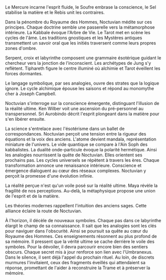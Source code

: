 Le Mercure incarne l'esprit fluide, le Soufre embrase la conscience, le Sel stabilise la matière et le Rebis unit les contraires.

Dans la pénombre du Royaume des Hommes, Noctuvian médite sur ces principes.
Chaque doctrine semble une passerelle vers la métamorphose intérieure.
La Kabbale évoque l'Arbre de Vie.
Le Tarot met en scène les cycles de l'âme.
Les traditions gnostiques et les Mystères antiques transmettent un savoir oral que les initiés traversent comme leurs propres zones d'ombre.

Serpent, croix et labyrinthe composent une grammaire ésotérique guidant le chercheur vers la jonction de l'inconscient.
Les archétypes de Jung s'y reflètent.
Tiphareth figure le centre illuminé où alchimie et Tarot éveillent les forces dormantes.

Le langage symbolique, par ses analogies, ouvre des strates que la logique ignore.
Le cycle alchimique épouse les saisons et répond au monomythe cher à Joseph Campbell.

Noctuvian s'interroge sur la conscience émergente, distinguant l'illusion de la réalité ultime.
Ken Wilber voit une ascension du pré-personnel au transpersonnel.
Sri Aurobindo décrit l'esprit plongeant dans la matière pour s'en libérer ensuite.

La science s'entrelace avec l'ésotérisme dans un ballet de correspondances.
Noctuvian perçoit une tension entre la rigueur des équations et la voix des anciens.
L'atome devient mandala, représentation miniature de l'univers.
Le vide quantique se compare à l'Ain Soph des kabbalistes.
La dualité onde-particule évoque la polarité hermétique.
Ainsi les analogies nourrissent la quête de Noctuvian.
Elles orientent ses prochains pas.
Les cycles universels se répètent à travers les ères.
Chaque transformation annonce une renaissance intérieure.
Conscience et émergence dialoguent au cœur des réseaux complexes.
Noctuvian y perçoit la promesse d'une évolution infinie.

La réalité perçue n'est qu'un voile posé sur la réalité ultime.
Maya révèle la fragilité de nos perceptions.
Au-delà, la métaphysique propose une union de l'esprit et de la matière.

Les théories modernes rappellent l'intuition des anciens sages.
Cette alliance éclaire la route de Noctuvian.

À l'horizon, il décèle de nouveaux symboles.
Chaque pas dans ce labyrinthe élargit le champ de sa connaissance.
Il sait que les analogies sont les clés pour naviguer dans l'obscurité.
Ainsi se poursuit sa quête au cœur du Royaume des Hommes.
Ces enseignements résonnent au plus profond de sa mémoire.
Il pressent que la vérité ultime se cache derrière le voile des symboles.
Pour la dévoiler, il devra parcourir encore bien des sentiers obscurs.
Chaque secret mis à jour renforce son lien avec l'Umbranexus.
Dans le silence, il sent déjà l'appel du prochain rituel.
Au loin, de discrets murmures l'invitaient,
ceux des fragments éveillés qui attendaient sa réponse,
promettant de l'aider à reconstruire la Trame
et à préserver la mémoire.
